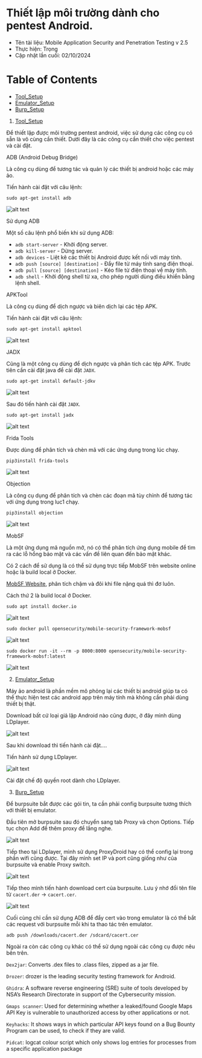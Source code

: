 # Thiết lập môi trường dành cho pentest Android.

 - Tên tài liệu: Mobile Application Security and Penetration Testing v 2.5
 - Thực hiện: Trọng
 - Cập nhật lần cuối: 02/10/2024

# Table of Contents

 - [Tool_Setup](#Tool_Setup)
 - [Emulator_Setup](#Emulator_Setup)
 - [Burp_Setup](#Burp_Setup)

1. [Tool_Setup](#Tool_Setup)

Để thiết lập được môi trường pentest android, việc sử dụng các công cụ có sẵn là vô cùng cần thiết. Dưới đây là các công cụ cần thiết cho việc pentest và cài đặt.

<a name="ADB (Android Debug Bridge)">ADB (Android Debug Bridge)</a>

Là công cụ dùng để tương tác và quản lý các thiết bị android hoặc các máy ảo.

Tiến hành cài đặt với câu lệnh:

```
sudo apt-get install adb
```

![alt text](1_lUQELewVahVzFrf4ZDlxiQ.webp)

<a name="Sử dụng ADB">Sử dụng ADB</a>

Một số câu lệnh phổ biến khi sử dụng ADB:

 - ``adb start-server`` - Khởi động server.
 - ``adb kill-server`` - Dừng server.
 - ``adb devices`` - Liệt kê các thiết bị Android được kết nối với máy tính.
 - ``adb push [source] [destination]`` - Đẩy file từ máy tính sang điện thoại.
 - ``adb pull [source] [destination]`` - Kéo file từ điện thoại về máy tính.
 - ``adb shell`` - Khởi động shell từ xa, cho phép người dùng điều khiển bằng lệnh shell.

<a name="APKTool">APKTool</a>

Là công cụ dùng để dịch ngược và biên dịch lại các tệp APK.

Tiến hành cài đặt với câu lệnh:

```
sudo apt-get install apktool
```

![alt text](1_eNw11G2MwfcpkoZqGIg92A.webp)

<a name="JADX">JADX</a>

Cũng là một công cụ dùng để dịch ngược và phân tích các tệp APK. Trước tiên cần cài đặt java để cài đặt ``JADX``.

```
sudo apt-get install default-jdkv
```

![alt text](1_jbONwMVZaSyeQmuFY--1XA.webp)

Sau đó tiến hành cài đặt ``JADX``.

```
sudo apt-get install jadx
```

![alt text](1_Pr6Phx4ghSsRY6BRLOWuow.webp)

<a name="Frida Tools">Frida Tools</a>

Được dùng để phân tích và chèn mã với các ứng dụng trong lúc chạy.

```
pip3install frida-tools
```

![alt text](1_NUVjK11ry3H28-CAU1ZnHQ.webp)

<a name="Objection">Objection</a>

Là công cụ dụng để phân tích và chèn các đoạn mã tùy chỉnh để tương tác với ứng dụng trong luc1 chạy.

```
pip3install objection
```

![alt text](1_DKFfn3r3AR1T4_o-6ll5Mg.webp)

<a name="MobSF ">MobSF</a>

Là một ứng dụng mã nguồn mở, nó có thể phân tích ứng dụng mobile để tìm ra các lỗ hổng bảo mật và các vấn đề liên quan đến bảo mật khác.

Có 2 cách để sử dụng là có thể sử dụng trực tiếp MobSF trên website online hoặc là build local ở Docker.

[MobSF Website](https://mobsf.live/), phân tích chậm và đôi khi file nặng quá thì đơ luôn.

Cách thứ 2 là build local ở Docker.

```
sudo apt install docker.io
```

![alt text](1_LhNvQ5nOIS5tcJ6IWG2yNw.webp)

```
sudo docker pull opensecurity/mobile-security-framework-mobsf
```

![alt text](1_WwO421GvhDZcjKTsIpY3cA.webp)

```
sudo docker run -it --rm -p 8000:8000 opensecurity/mobile-security-framework-mobsf:latest
```

![alt text](1_goGz3Q-11HxnRN-LMSE_Gw.webp)

2. [Emulator_Setup](#Emulator_Setup)

Máy ảo android là phần mềm mô phỏng lại các thiết bị android giúp ta có thể thực hiện test các android app trên máy tính mà không cần phải dùng thiết bị thật.

Download bất cứ loại giả lập Android nào cũng được, ở đây mình dùng LDplayer.

![alt text](image.png)

Sau khi download thì tiến hành cài đặt....

Tiến hành sử dụng LDplayer.

![alt text](image-1.png)

Cài đặt chế độ quyền root dành cho LDplayer.

3. [Burp_Setup](#Burp_Setup)

Để burpsuite bắt được các gói tin, ta cần phải config burpsuite tương thích với thiết bị emulator.

Đầu tiên mở burpsuite sau đó chuyển sang tab Proxy và chọn Options. Tiếp tục chọn Add để thêm proxy để lắng nghe.

![alt text](image-2.png)

Tiếp theo tại LDplayer, mình sử dụng ProxyDroid hay có thể config lại trong phần wifi cũng được. Tại đây mình set IP và port cũng giống như của burpsuite và enable Proxy switch.

![alt text](image-3.png)

Tiếp theo mình tiến hành download cert của burpsuite. Lưu ý nhớ đổi tên file từ ``cacert.der`` -> ``cacert.cer``.

![alt text](image-4.png)

Cuối cùng chỉ cần sử dụng ADB để đẩy cert vào trong emulator là có thể bắt các request với burpsuite mỗi khi ta thao tác trên emulator.

```
adb push /downloads/cacert.der /sdcard/cacert.cer
```

Ngoài ra còn các công cụ khác có thể sử dụng ngoài các công cụ được nêu bên trên.

``Dex2jar``: Converts .dex files to .class files, zipped as a jar file.

``Drozer``: drozer is the leading security testing framework for Android.

``Ghidra``: A software reverse engineering (SRE) suite of tools developed by NSA’s Research Directorate in support of the Cybersecurity mission.

``Gmaps scanner``: Used for determining whether a leaked/found Google Maps API Key is vulnerable to unauthorized access by other applications or not.

``Keyhacks``: It shows ways in which particular API keys found on a Bug Bounty Program can be used, to check if they are valid.

``Pidcat``: logcat colour script which only shows log entries for processes from a specific application package